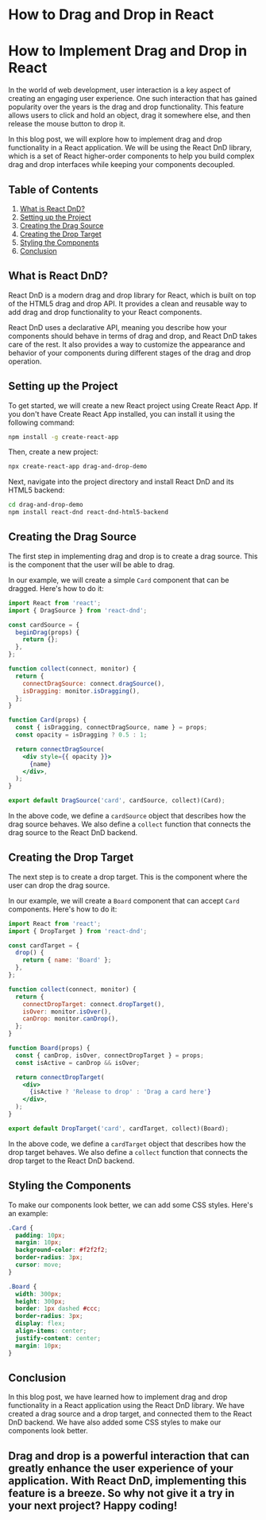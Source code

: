 # How to Drag and Drop in React
# How to Implement Drag and Drop in React

In the world of web development, user interaction is a key aspect of creating an engaging user experience. One such interaction that has gained popularity over the years is the drag and drop functionality. This feature allows users to click and hold an object, drag it somewhere else, and then release the mouse button to drop it. 

In this blog post, we will explore how to implement drag and drop functionality in a React application. We will be using the React DnD library, which is a set of React higher-order components to help you build complex drag and drop interfaces while keeping your components decoupled. 

## Table of Contents

1. [What is React DnD?](#what-is-react-dnd)
2. [Setting up the Project](#setting-up-the-project)
3. [Creating the Drag Source](#creating-the-drag-source)
4. [Creating the Drop Target](#creating-the-drop-target)
5. [Styling the Components](#styling-the-components)
6. [Conclusion](#conclusion)

## What is React DnD? <a name="what-is-react-dnd"></a>

React DnD is a modern drag and drop library for React, which is built on top of the HTML5 drag and drop API. It provides a clean and reusable way to add drag and drop functionality to your React components. 

React DnD uses a declarative API, meaning you describe how your components should behave in terms of drag and drop, and React DnD takes care of the rest. It also provides a way to customize the appearance and behavior of your components during different stages of the drag and drop operation.

## Setting up the Project <a name="setting-up-the-project"></a>

To get started, we will create a new React project using Create React App. If you don't have Create React App installed, you can install it using the following command:

```bash
npm install -g create-react-app
```

Then, create a new project:

```bash
npx create-react-app drag-and-drop-demo
```

Next, navigate into the project directory and install React DnD and its HTML5 backend:

```bash
cd drag-and-drop-demo
npm install react-dnd react-dnd-html5-backend
```

## Creating the Drag Source <a name="creating-the-drag-source"></a>

The first step in implementing drag and drop is to create a drag source. This is the component that the user will be able to drag. 

In our example, we will create a simple `Card` component that can be dragged. Here's how to do it:

```jsx
import React from 'react';
import { DragSource } from 'react-dnd';

const cardSource = {
  beginDrag(props) {
    return {};
  },
};

function collect(connect, monitor) {
  return {
    connectDragSource: connect.dragSource(),
    isDragging: monitor.isDragging(),
  };
}

function Card(props) {
  const { isDragging, connectDragSource, name } = props;
  const opacity = isDragging ? 0.5 : 1;

  return connectDragSource(
    <div style={{ opacity }}>
      {name}
    </div>,
  );
}

export default DragSource('card', cardSource, collect)(Card);
```

In the above code, we define a `cardSource` object that describes how the drag source behaves. We also define a `collect` function that connects the drag source to the React DnD backend.

## Creating the Drop Target <a name="creating-the-drop-target"></a>

The next step is to create a drop target. This is the component where the user can drop the drag source. 

In our example, we will create a `Board` component that can accept `Card` components. Here's how to do it:

```jsx
import React from 'react';
import { DropTarget } from 'react-dnd';

const cardTarget = {
  drop() {
    return { name: 'Board' };
  },
};

function collect(connect, monitor) {
  return {
    connectDropTarget: connect.dropTarget(),
    isOver: monitor.isOver(),
    canDrop: monitor.canDrop(),
  };
}

function Board(props) {
  const { canDrop, isOver, connectDropTarget } = props;
  const isActive = canDrop && isOver;

  return connectDropTarget(
    <div>
      {isActive ? 'Release to drop' : 'Drag a card here'}
    </div>,
  );
}

export default DropTarget('card', cardTarget, collect)(Board);
```

In the above code, we define a `cardTarget` object that describes how the drop target behaves. We also define a `collect` function that connects the drop target to the React DnD backend.

## Styling the Components <a name="styling-the-components"></a>

To make our components look better, we can add some CSS styles. Here's an example:

```css
.Card {
  padding: 10px;
  margin: 10px;
  background-color: #f2f2f2;
  border-radius: 3px;
  cursor: move;
}

.Board {
  width: 300px;
  height: 300px;
  border: 1px dashed #ccc;
  border-radius: 3px;
  display: flex;
  align-items: center;
  justify-content: center;
  margin: 10px;
}
```

## Conclusion <a name="conclusion"></a>

In this blog post, we have learned how to implement drag and drop functionality in a React application using the React DnD library. We have created a drag source and a drop target, and connected them to the React DnD backend. We have also added some CSS styles to make our components look better.

Drag and drop is a powerful interaction that can greatly enhance the user experience of your application. With React DnD, implementing this feature is a breeze. So why not give it a try in your next project? Happy coding!
---

